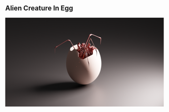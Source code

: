 
## Alien Creature In Egg
![alt text](https://github.com/aadarshraj4321/Blender-Projects/blob/main/all_models_render_image/alienInEgg.png)
